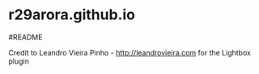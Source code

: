 r29arora.github.io
==================

#README

Credit to Leandro Vieira Pinho - http://leandrovieira.com for the Lightbox plugin
